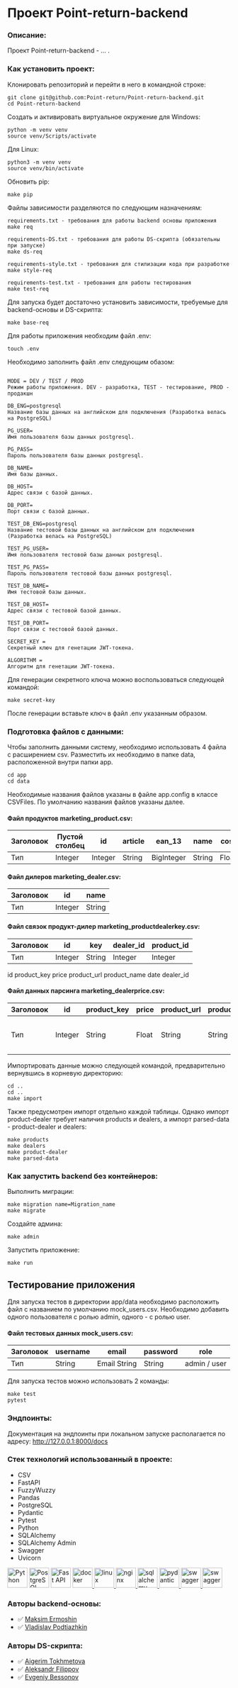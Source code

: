 # Проект Point-return-backend

### Описание:

Проект Point-return-backend - ... .

### Как установить проект:

Клонировать репозиторий и перейти в него в командной строке:

```
git clone git@github.com:Point-return/Point-return-backend.git
cd Point-return-backend
```

Cоздать и активировать виртуальное окружение для Windows:

```
python -m venv venv
source venv/Scripts/activate
```

Для Linux:

```
python3 -m venv venv
source venv/bin/activate
```

Обновить pip:

```
make pip
```

Файлы зависимости разделяются по следующим назначениям:

```
requirements.txt - требования для работы backend основы приложения
make req

requirements-DS.txt - требования для работы DS-скрипта (обязательны при запуске)
make ds-req

requirements-style.txt - требования для стилизации кода при разработке
make style-req

requirements-test.txt - требования для работы тестирования
make test-req
```

Для запуска будет достаточно установить зависимости, требуемые для backend-основы и DS-скрипта:
```
make base-req
```

Для работы приложения необходим файл .env:

```
touch .env
```

Необходимо заполнить файл .env следующим обазом:

```

MODE = DEV / TEST / PROD
Режим работы приложения. DEV - разработка, TEST - тестирование, PROD - продакшн

DB_ENG=postgresql
Название базы данных на английском для подключения (Разработка велась на PostgreSQL)

PG_USER=
Имя пользователя базы данных postgresql.

PG_PASS=
Пароль пользователя базы данных postgresql.

DB_NAME=
Имя базы данных.

DB_HOST=
Адрес связи с базой данных.

DB_PORT=
Порт связи с базой данных.

TEST_DB_ENG=postgresql
Название тестовой базы данных на английском для подключения (Разработка велась на PostgreSQL)

TEST_PG_USER=
Имя пользователя тестовой базы данных postgresql.

TEST_PG_PASS=
Пароль пользователя тестовой базы данных postgresql.

TEST_DB_NAME=
Имя тестовой базы данных.

TEST_DB_HOST=
Адрес связи с тестовой базой данных.

TEST_DB_PORT=
Порт связи с тестовой базой данных.

SECRET_KEY = 
Секретный ключ для генетации JWT-токена.

ALGORITHM = 
Алгоритм для генетации JWT-токена.

```
Для генерации секретного ключа можно воспользоваться следующей командой:
```
make secret-key
```
После генерации вставьте ключ в файл .env указанным образом.

### Подготовка файлов с данными:

Чтобы заполнить данными систему, необходимо использовать 4 файла с расширением csv.
Разместить их необходимо в папке data, расположенной внутри папки app. 

```
cd app
cd data
```

Необходимые названия файлов указаны в файле app.config в классе CSVFiles. 
По умолчанию названия файлов указаны далее.

#### Файл продуктов marketing_product.csv:

|Заголовок  | Пустой столбец      | id     |    article |   ean_13    | name  | cost |  recommended_price   |   category_id |   ozon_name   |name_1c    |   wb_name |   ozon_article    |   wb_article  |ym_article |   wb_article_td   |
|---------|-------|-------|-------|----------|------|-----|-----------------|------------|---------|-------|-------|------------|--------- |----------|-------------|
| Тип     | Integer  |  Integer |   String |    BigInteger  |   String  |   Float   |   Float   | Integer    | String  |    String | String | Integer     | Integer  | String   | String      |

#### Файл дилеров marketing_dealer.csv:

| Заголовок | id    |	name    |
|-----------|-------|-----------|
| Тип       |Integer| String    |

#### Файл связок продукт-дилер marketing_productdealerkey.csv:

| Заголовок | id     |	key    |	dealer_id  |	product_id    |
|-----------|--------|---------|---------------|------------------|
| Тип       |Integer |String   | Integer       |     Integer      |

id	product_key	price	product_url	product_name	date	dealer_id

#### Файл данных парсинга marketing_dealerprice.csv:

| Заголовок | id     |	product_key |	price |	product_url |	product_name |	date          |	dealer_id   |
|-----------|--------|--------------|---------|-------------|----------------|----------------|-------------|
| Тип       |Integer | String       | Float   | String      | String         | Date  %Y-%m-%d | Integer     |

Импортировать данные можно следующей командой, предварительно вернувшись в корневую директорию:

```
cd ..
cd ..
make import
```

Также предусмотрен импорт отдельно каждой таблицы. 
Однако импорт product-dealer требует наличия products и dealers, а импорт parsed-data - product-dealer и dealers:
```
make products
make dealers
make product-dealer
make parsed-data
```
### Как запустить backend без контейнеров:

Выполнить миграции:

```
make migration name=Migration_name
make migrate
```
Создайте админа:
```
make admin
```

Запустить приложение:

```
make run
```

## Тестирование приложения

Для запуска тестов в директории app/data необходимо расположить файл с названием по умолчанию mock_users.csv. 
Необходимо добавить одного пользователя с ролью admin, одного - с ролью user.

#### Файл тестовых данных mock_users.csv:

| Заголовок | username     |	email       |	password    |	role        |
|-----------|--------------|----------------|---------------|---------------|
| Тип       |   String     | Email String   | String        | admin / user  |

Для запуска тестов можно использовать 2 команды:

```
make test
pytest
```

### Эндпоинты:

Документация на эндпоинты при локальном запуске располагается по адресу: http://127.0.0.1:8000/docs


### Стек технологий использованный в проекте:

- CSV
- FastAPI
- FuzzyWuzzy
- Pandas
- PostgreSQL
- Pydantic
- Pytest
- Python
- SQLAlchemy
- SQLAlchemy Admin
- Swagger
- Uvicorn

<p align="left">
<a href="https://www.python.org/" target="_blank" rel="noreferrer"><img src="https://raw.githubusercontent.com/danielcranney/readme-generator/main/public/icons/skills/python-colored.svg" width="45" height="45" alt="Python" /></a>
<a href="https://www.postgresql.org/" target="_blank" rel="noreferrer"><img src="https://raw.githubusercontent.com/danielcranney/readme-generator/main/public/icons/skills/postgresql-colored.svg" width="45" height="45" alt="PostgreSQL" /></a>
<a href="https://fastapi.tiangolo.com/" target="_blank" rel="noreferrer"><img src="https://raw.githubusercontent.com/danielcranney/readme-generator/main/public/icons/skills/fastapi-colored.svg" width="45" height="45" alt="Fast API" /></a>
<a href="https://www.docker.com/" target="_blank" rel="noreferrer"> <img src="https://raw.githubusercontent.com/devicons/devicon/master/icons/docker/docker-original-wordmark.svg" alt="docker" width="45" height="45"/> </a> 
<a href="https://www.linux.org/" target="_blank" rel="noreferrer"> <img src="https://raw.githubusercontent.com/devicons/devicon/master/icons/linux/linux-original.svg" alt="linux" width="45" height="45"/> </a>
<a href="https://www.nginx.com" target="_blank" rel="noreferrer"> <img src="https://raw.githubusercontent.com/devicons/devicon/master/icons/nginx/nginx-original.svg" alt="nginx" width="45" height="45"/> </a> 
<a href="https://www.sqlalchemy.org/" class="external-link" target="_blank"> <img src="https://avatars.githubusercontent.com/u/6043126?s=48&v=4" alt="sqlalchemy" width="45" height="45"/> </a>
<a href="https://pydantic-docs.helpmanual.io/" class="external-link" target="_blank"> <img src="https://avatars.githubusercontent.com/u/110818415?s=48&v=4" alt="pydantic" width="45" height="45"/> </a>
<a href="https://www.swagger.io/" target="_blank" rel=”noopener”> <img src="https://cdn.svgporn.com/logos/swagger.svg" alt="swagger" width="45" height="45"/> </a>
<a href="https://www.github.com/" target="_blank" rel=”noopener”>  <img src="https://github.githubassets.com/assets/GitHub-Mark-ea2971cee799.png" alt="swagger" width="45" height="45"/> </a> 
</p>

### Авторы backend-основы:

- :white_check_mark: [Maksim Ermoshin](https://github.com/Starkiller2000Turbo)
- :white_check_mark: [Vladislav Podtiazhkin](https://github.com/vlad3069)

### Авторы DS-скрипта:

- :white_check_mark: [Aigerim Tokhmetova](https://github.com/moonkerimka)
- :white_check_mark: [Aleksandr Filippov](https://github.com/AlexFee1)
- :white_check_mark: [Evgeniy Bessonov](https://github.com/evgeniy-yandex)
